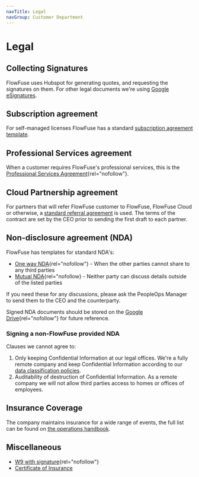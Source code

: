 ```yaml
---
navTitle: Legal
navGroup: Customer Department
---
```


# Legal

## Collecting Signatures

FlowFuse uses Hubspot for generating quotes, and requesting the signatures on them. For other legal documents we're using [Google eSignatures](https://support.google.com/docs/answer/12315692?hl=en).

## Subscription agreement

For self-managed licenses FlowFuse has a standard [subscription agreement template](/handbook/customer/sales/subscription-agreement-1.5/).

## Professional Services agreement

When a customer requires FlowFuse's professional services, this is the [Professional Services Agreement](https://docs.google.com/document/d/1OsasRHu208IOarTiZXp_xLshJX7IKJqfTztgzgovCIA){rel="nofollow"}.

## Cloud Partnership agreement

For partners that will refer FlowFuse customer to FlowFuse, FlowFuse Cloud or otherwise, a 
[standard referral agreement](https://docs.google.com/document/d/1BVls7LEC1CBQ6wlrb8GeWSYr2vj9fMqgdsWiWLoQZOY)
is used. The terms of the contract are set by the CEO prior to sending the first draft to each partner.

## Non-disclosure agreement (NDA)

FlowFuse has templates for standard NDA's:
- [One way NDA](https://docs.google.com/document/d/1r6a3qgYrfKwNnNwQwx2Wp63QiC_sHGHYca8f9IR_fCI){rel="nofollow"} - When the other parties cannot share to any third parties
- [Mutual NDA](https://docs.google.com/document/d/1YiOQPbcEwbqpLcnrYjaui9ur1iLO_8Y3Ty4TOVJNiTk){rel="nofollow} - Neither party can discuss details outside of the listed parties

If you need these for any discussions, please ask the PeopleOps Manager to send
them to the CEO and the counterparty.

Signed NDA documents should be stored on the [Google Drive](https://drive.google.com/drive/u/1/folders/1BT1KY7B18N4JWlVGEnRsovhwiGnZkm5F){rel="nofollow"} for future reference.

### Signing a non-FlowFuse provided NDA

Clauses we cannot agree to:
1. Only keeping Confidential Information at our legal offices. We're a fully
remote company and keep Confidential Information according to our [data classification policies](/handbook/company/security/data-management/#data-classification).
1. Auditability of destruction of Confidential Information. As a remote company
we will not allow third parties access to homes or offices of employees.

## Insurance Coverage

The company maintains insurance for a wide range of events, the full list can be found on [the operations handbook](/handbook/operations/).

## Miscellaneous

- [W9 with signature](https://drive.google.com/file/d/1A2_mnPRfc5gWAb4yEYNiViuCHiARkLcD/view){rel="nofollow"}
- [Certificate of Insurance](https://drive.google.com/file/d/1ZYSMFZxCksvyPLDb9vDBcH41T6_SurPE/view?usp=sharing)
